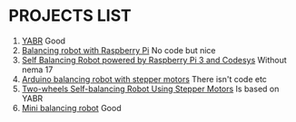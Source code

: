 # PROJECTS LIST

1. [YABR](http://www.brokking.net/yabr_main.html) Good
2. [Balancing robot with Raspberry Pi](http://axelsdiy.brinkeby.se/?page_id=1141) No code but nice
3. [Self Balancing Robot powered by Raspberry Pi 3 and Codesys](https://www.youtube.com/watch?v=EwrQEsFmL4E)
    Without nema 17
4. [Arduino balancing robot with stepper motors](https://www.youtube.com/watch?v=ELTwNUnQoUo) There isn't code etc
5. [Two-wheels Self-balancing Robot Using Stepper Motors](https://www.youtube.com/watch?v=TI-Y9vrfFL0) Is based on YABR
6. [Mini balancing robot](http://axelsdiy.brinkeby.se/?page_id=1447) Good
